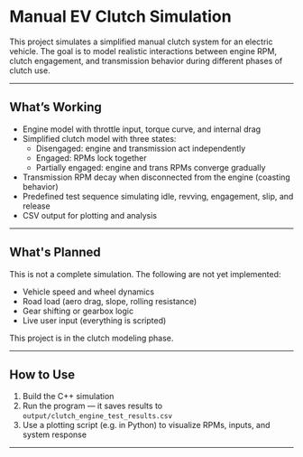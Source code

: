 # Manual EV Clutch Simulation

This project simulates a simplified manual clutch system for an electric vehicle. The goal is to model realistic interactions between engine RPM, clutch engagement, and transmission behavior during different phases of clutch use.

---

## What’s Working

- Engine model with throttle input, torque curve, and internal drag
- Simplified clutch model with three states:
  - Disengaged: engine and transmission act independently
  - Engaged: RPMs lock together
  - Partially engaged: engine and trans RPMs converge gradually
- Transmission RPM decay when disconnected from the engine (coasting behavior)
- Predefined test sequence simulating idle, revving, engagement, slip, and release
- CSV output for plotting and analysis

---

## What's Planned

This is not a complete simulation. The following are not yet implemented:

- Vehicle speed and wheel dynamics
- Road load (aero drag, slope, rolling resistance)
- Gear shifting or gearbox logic
- Live user input (everything is scripted)

This project is in the clutch modeling phase.

---

## How to Use

1. Build the C++ simulation
2. Run the program — it saves results to `output/clutch_engine_test_results.csv`
3. Use a plotting script (e.g. in Python) to visualize RPMs, inputs, and system response

---
